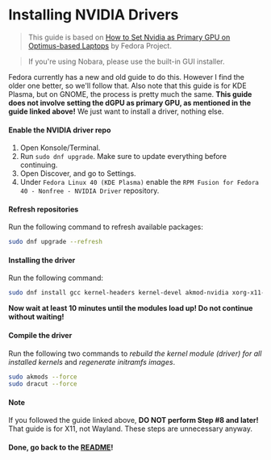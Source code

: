 # Installing NVIDIA Drivers
> This guide is based on [How to Set Nvidia as Primary GPU on Optimus-based Laptops](https://docs.fedoraproject.org/en-US/quick-docs/set-nvidia-as-primary-gpu-on-optimus-based-laptops/) by Fedora Project.

> If you're using Nobara, please use the built-in GUI installer.

Fedora currently has a new and old guide to do this. However I find the older one better, so we'll follow that. Also note that this guide is for KDE Plasma, but on GNOME, the process is pretty much the same. **This guide does not involve setting the dGPU as primary GPU, as mentioned in the guide linked above!** We just want to install a driver, nothing else.
#### Enable the NVIDIA driver repo
1. Open Konsole/Terminal.
2. Run `sudo dnf upgrade`. Make sure to update everything before continuing.
3. Open Discover, and go to Settings.
4. Under `Fedora Linux 40 (KDE Plasma)` enable the `RPM Fusion for Fedora 40 - Nonfree - NVIDIA Driver` repository.

#### Refresh repositories
Run the following command to refresh available packages:
```sh
sudo dnf upgrade --refresh
```

#### Installing the driver
Run the following command:
```sh
sudo dnf install gcc kernel-headers kernel-devel akmod-nvidia xorg-x11-drv-nvidia xorg-x11-drv-nvidia-libs xorg-x11-drv-nvidia-libs.i686
```

**Now wait at least 10 minutes until the modules load up! Do not continue without waiting!**

#### Compile the driver
Run the following two commands to *rebuild the kernel module (driver) for all installed kernels* and *regenerate initramfs images*.
```sh
sudo akmods --force
sudo dracut --force
```

#### Note
If you followed the guide linked above, **DO NOT perform Step #8 and later!** That guide is for X11, not Wayland. These steps are unnecessary anyway.

#### Done, go back to the [README](README.md)!